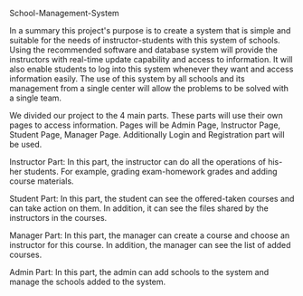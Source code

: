 School-Management-System

  In a summary this project's purpose is to create a system that is simple and suitable for the needs of instructor-students with this system of schools. 
Using the recommended software and database system will provide the instructors with real-time update capability and access to information. 
It will also enable students to log into this system whenever they want and access information easily. The use of this system by all schools and 
its management from a single center will allow the problems to be solved with a single team.

We divided our project to the 4 main parts. These parts will use their own pages to access information. 
Pages will be Admin Page, Instructor Page, Student Page, Manager Page. Additionally Login and Registration part will be used.

Instructor Part: In this part, the instructor can do all the operations of his-her students. For example, grading exam-homework grades and adding course materials.

Student Part: In this part, the student can see the offered-taken courses and can take action on them. In addition, it can see the files shared by the instructors in the courses.

Manager Part: In this part, the manager can create a course and choose an instructor for this course. In addition, the manager can see the list of added courses.

Admin Part: In this part, the admin can add schools to the system and manage the schools added to the system.

